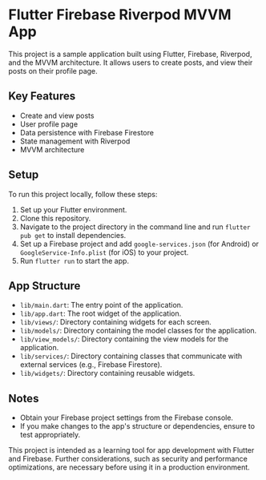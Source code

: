 # Flutter Firebase Riverpod MVVM App

This project is a sample application built using Flutter, Firebase, Riverpod, and the MVVM architecture. It allows users to create posts, and view their posts on their profile page.

## Key Features

- Create and view posts
- User profile page
- Data persistence with Firebase Firestore
- State management with Riverpod
- MVVM architecture

## Setup

To run this project locally, follow these steps:

1. Set up your Flutter environment.
2. Clone this repository.
3. Navigate to the project directory in the command line and run `flutter pub get` to install dependencies.
4. Set up a Firebase project and add `google-services.json` (for Android) or `GoogleService-Info.plist` (for iOS) to your project.
5. Run `flutter run` to start the app.

## App Structure

- `lib/main.dart`: The entry point of the application.
- `lib/app.dart`: The root widget of the application.
- `lib/views/`: Directory containing widgets for each screen.
- `lib/models/`: Directory containing the model classes for the application.
- `lib/view_models/`: Directory containing the view models for the application.
- `lib/services/`: Directory containing classes that communicate with external services (e.g., Firebase Firestore).
- `lib/widgets/`: Directory containing reusable widgets.

## Notes

- Obtain your Firebase project settings from the Firebase console.
- If you make changes to the app's structure or dependencies, ensure to test appropriately.

This project is intended as a learning tool for app development with Flutter and Firebase. Further considerations, such as security and performance optimizations, are necessary before using it in a production environment.
